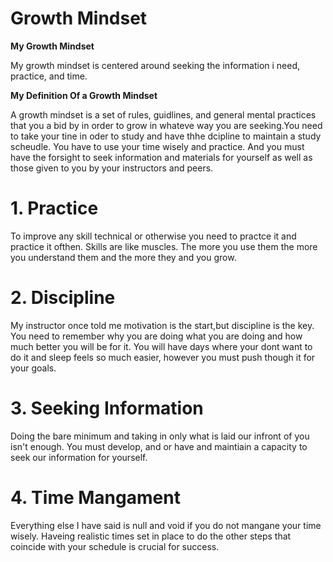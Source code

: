 # Growth Mindset

**My Growth Mindset**

My growth mindset is centered around seeking the information i need, practice, and time.

**My Definition Of a Growth Mindset**

A growth mindset is a set of rules, guidlines, and general mental practices that you a bid by in order to grow in whateve way you are seeking.You need to take your tine in oder to study and have thhe dcipline to maintain a study scheudle. You have to use your time wisely and practice. And you must have the forsight to seek information and materials for yourself as well as those given to you by your instructors and peers.

 
# 1. Practice

To improve any skill technical or otherwise you need to practce it and practice it ofthen. Skills are like muscles. The more you use them the more you understand them and the more they and you grow.

# 2. Discipline

My instructor once told me motivation is the start,but discipline is the key. You need to remember why you are doing what you are doing and how much better you will be for it. You will have days where your dont want to do it and sleep feels so much easier, however you must push though it for your goals.

# 3. Seeking Information

Doing the bare minimum and taking in only what is laid our infront of you isn't enough. You must develop, and or have and maintiain a capacity to seek our information for yourself.

# 4. Time Mangament

Everything else I have said is null and void if you do not mangane your time wisely. Haveing realistic times set in place to do the other steps that coincide with your schedule is crucial for success. 

